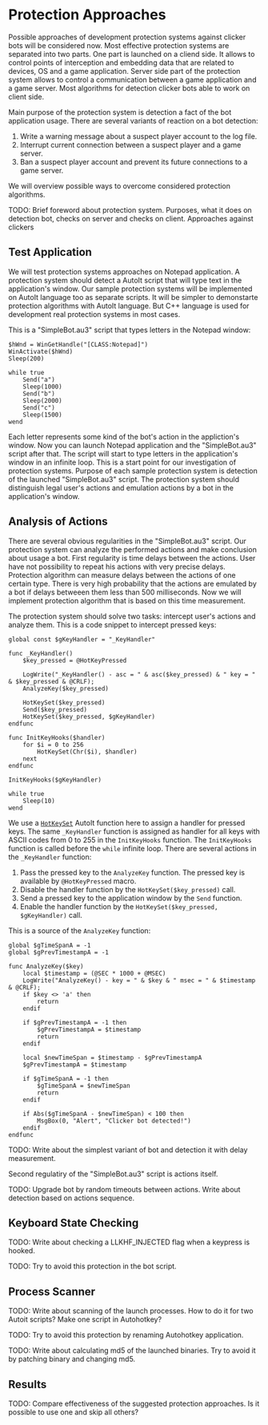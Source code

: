 # Protection Approaches

Possible approaches of development protection systems against clicker bots will be considered now. Most effective protection systems are separated into two parts. One part is launched on a cliend side. It allows to control points of interception and embedding data that are related to devices, OS and a game application. Server side part of the protection system allows to control a communication between a game application and a game server. Most algorithms for detection clicker bots able to work on client side.

Main purpose of the protection system is detection a fact of the bot application usage. There are several variants of reaction on a bot detection:

1. Write a warning message about a suspect player account to the log file.
2. Interrupt current connection between a suspect player and a game server.
3. Ban a suspect player account and prevent its future connections to a game server.

We will overview possible ways to overcome considered protection algorithms.

TODO: Brief foreword about protection system. Purposes, what it does on detection bot, checks on server and checks on client. Approaches against clickers

## Test Application

We will test protection systems approaches on Notepad application. A protection system should detect a AutoIt script that will type text in the application's window. Our sample protection systems will be implemented on AutoIt language too as separate scripts. It will be simpler to demonstarte protection algorithms with AutoIt language. But C++ language is used for development real protection systems in most cases.

This is a "SimpleBot.au3" script that types letters in the Notepad window:
```AutoIt
$hWnd = WinGetHandle("[CLASS:Notepad]")
WinActivate($hWnd)
Sleep(200)

while true
	Send("a")
	Sleep(1000)
	Send("b")
	Sleep(2000)
	Send("c")
	Sleep(1500)
wend
```
Each letter represents some kind of the bot's action in the appliction's window. Now you can launch Notepad application and the "SimpleBot.au3" script after that. The script will start to type letters in the application's window in an infinite loop. This is a start point for our investigation of protection systems. Purpose of each sample protection system is detection of the launched "SimpleBot.au3" script. The protection system should distinguish legal user's actions and emulation actions by a bot in the application's window.

## Analysis of Actions

There are several obvious regularities in the "SimpleBot.au3" script. Our protection system can analyze the performed actions and make conclusion about usage a bot. First regularity is time delays between the actions. User have not possibility to repeat his actions with very precise delays. Protection algorithm can measure delays between the actions of one certain type. There is very high probability that the actions are emulated by a bot if delays betweeen them less than 500 milliseconds. Now we will implement protection algorithm that is based on this time measurement. 

The protection system should solve two tasks: intercept user's actions and analyze them. This is a code snippet to intercept pressed keys:
```AutoIt
global const $gKeyHandler = "_KeyHandler"

func _KeyHandler()
	$key_pressed = @HotKeyPressed

	LogWrite("_KeyHandler() - asc = " & asc($key_pressed) & " key = " & $key_pressed & @CRLF);
	AnalyzeKey($key_pressed)

	HotKeySet($key_pressed)
	Send($key_pressed)
	HotKeySet($key_pressed, $gKeyHandler)
endfunc

func InitKeyHooks($handler)
	for $i = 0 to 256
		HotKeySet(Chr($i), $handler)
	next
endfunc

InitKeyHooks($gKeyHandler)

while true
	Sleep(10)
wend
```
We use a [`HotKeySet`](https://www.autoitscript.com/autoit3/docs/functions/HotKeySet.htm) AutoIt function here to assign a handler for pressed keys. The same `_KeyHandler` function is assigned as handler for all keys with ASCII codes from 0 to 255 in the `InitKeyHooks` function. The `InitKeyHooks` function is called before the `while` infinite loop. There are several actions in the `_KeyHandler` function:

1. Pass the pressed key to the `AnalyzeKey` function. The pressed key is available by `@HotKeyPressed` macro.
2. Disable the handler function by the `HotKeySet($key_pressed)` call.
3. Send a pressed key to the application window by the `Send` function.
4. Enable the handler function by the `HotKeySet($key_pressed, $gKeyHandler)` call.

This is a source of the `AnalyzeKey` function:
```AutoIt
global $gTimeSpanA = -1
global $gPrevTimestampA = -1

func AnalyzeKey($key)
	local $timestamp = (@SEC * 1000 + @MSEC)
	LogWrite("AnalyzeKey() - key = " & $key & " msec = " & $timestamp & @CRLF);
	if $key <> 'a' then
		return
	endif

	if $gPrevTimestampA = -1 then
		$gPrevTimestampA = $timestamp
		return
	endif

	local $newTimeSpan = $timestamp - $gPrevTimestampA
	$gPrevTimestampA = $timestamp

	if $gTimeSpanA = -1 then
		$gTimeSpanA = $newTimeSpan
		return
	endif

	if Abs($gTimeSpanA - $newTimeSpan) < 100 then
		MsgBox(0, "Alert", "Clicker bot detected!")
	endif
endfunc
```

TODO: Write about the simplest variant of bot and detection it with delay measurement.

Second regulatiry of the "SimpleBot.au3" script is actions itself.

TODO: Upgrade bot by random timeouts between actions. Write about detection based on actions sequence.

## Keyboard State Checking

TODO: Write about checking a LLKHF_INJECTED flag when a keypress is hooked.

TODO: Try to avoid this protection in the bot script.

## Process Scanner

TODO: Write about scanning of the launch processes. How to do it for two Autoit scripts? Make one script in Autohotkey?

TODO: Try to avoid this protection by renaming Autohotkey application.

TODO: Write about calculating md5 of the launched binaries. Try to avoid it by patching binary and changing md5.

## Results

TODO: Compare effectiveness of the suggested protection approaches. Is it possible to use one and skip all others?